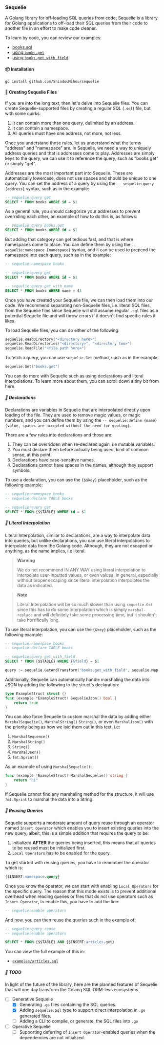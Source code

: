 ### Sequelie

A Golang library for off-loading SQL queries from code; Sequelie is a library for Golang applications to off-load their 
SQL queries from their code to another file in an effort to make code cleaner.

To learn by code, you can review our examples:
- [books.sql](examples/books.sql)
- [using `books.get`](examples/get)
- [using `books.get_with_field`](examples/get-with-field)

#### 📦 Installation
```shell
go install github.com/ShindouMihou/sequelie
```

#### 💭 Creating Sequelie Files

If you are into the long text, then let's delve into Sequelie files. You can create Sequelie-supported files by 
creating a regular SQL (`.sql`) file, but with some quirks:
1. It can contain more than one query, delimited by an address.
2. It can contain a namespace.
3. All queries must have one address, not more, not less.

Once you understand those rules, let us understand what the terms "address" and "namespace" are. In Sequelie, we need 
a way to uniquely address queries and that is addresses come to play. Addresses are simply keys to the query, we can use 
it to reference the query, such as "books.get" or simply "get".

Addresses are the most important part into Sequelie. These are automatically lowercase, does not use spaces and 
should be unique to one query. You can set the address of a query by using the `-- sequelie:query {address}` 
syntax, such as in the example:
```sql
-- sequelie:query get
SELECT * FROM books WHERE id = $1 
```

As a general rule, you should categorize your addresses to prevent overriding each other, an example of how to do this 
is, as follows:
```sql
-- sequelie:query books.get
SELECT * FROM books WHERE id = $1 
```

But adding that category can get tedious fast, and that is where namespaces come to place. You can define them by using 
the `-- sequelie:namespace {namespace}` syntax, and it can be used to prepend the namespace into each query, such as 
in the example:
```sql
-- sequelie:namespace books

-- sequelie:query get
SELECT * FROM books WHERE id = $1 

-- sequelie:query get_with_name
SELECT * FROM books WHERE name = $1
```

Once you have created your Sequelie file, we can then load them into our code.  We recommend separating non-Sequelie files,
i.e. literal SQL files, from the Sequelie files since Sequelie will still assume regular `.sql` files as a potential 
Sequelie file and will throw errors if it doesn't find specific rules it likes.

To load Sequelie files, you can do either of the following:
```go
sequelie.ReadDirectory("<directory here>")
sequelie.ReadDirectories("<directory>", "<directory two>")
sequelie.ReadFile("<file path here>")
```

To fetch a query, you can use `sequelie.Get` method, such as in the example:
```go
sequelie.Get("books.get")
```

You can do more with Sequelie such as using declarations and literal interpolations. To learn more about them, you can
scroll down a tiny bit from here.

##### 🔬 Declarations

Declarations are variables in Sequelie that are interpolated directly upon loading of the file. They are used to 
remove magic values, or magic numbers, and you can define them by using the 
`-- sequelie:define {name} {value, spaces are accepted without the need for quoting}`.

There are a few rules into declarations and those are:
1. They can be overridden when re-declared again, i.e mutable variables.
2. You must declare them before actually being used, kind of common sense, at this point.
3. Declarations have case-sensitive names.
4. Declarations cannot have spaces in the names, although they support symbols.

To use a declaration, you can use the `{$$key}` placeholder, such as the following example:
```sql
-- sequelie:namespace books
-- sequelie:declare TABLE books

-- sequelie:query get
SELECT * FROM {$$TABLE} WHERE id = $1 
```

##### 🔬 Literal Interpolation

Literal Interpolation, similar to declarations, are a way to interpolate data into queries, but unlike declarations, you can 
use literal interpolations to interpolate data from the Golang code. Although, they are not escaped or anything, as the name 
implies, i.e literal. 

> **Warning**
> 
> We do not recommend IN ANY WAY using literal interpolation to interpolate user-inputted values, or even values, in general, 
> especially without proper escaping since literal interpolation interpolates the data as indicated.

> **Note**
> 
> Literal Interpolation will be so much slower than using `sequelie.Get` since this has to do some interpolation which 
> is simply `marshal-replace` and will definitely take some processing time, but it shouldn't take horrifically long.

To use literal interpolation, you can use the `{&key}` placeholder, such as the following example:
```sql
-- sequelie:namespace books
-- sequelie:declare TABLE books

-- sequelie:query get_with_field
SELECT * FROM {$$TABLE} WHERE {&field} = $1 
```
```go
query := sequelie.GetAndTransform("books.get_with_field", sequelie.Map{"field":"id"})
```

Additionally, Sequelie can automatically handle marshaling the data into JSON by adding the following 
to the struct's declaration:
```go
type ExampleStruct struct {}
func (example *ExampleStruct) SequelieJson() bool {
	return true
}
```

You can also force Sequelie to custom marshal the data by adding either `MarshalSequelie()`, `MarshalString()` `String()`, or even `MarshalJson()` 
with the priority being as how we laid them out in this text, i.e:
1. `MarshalSequence()`
2. `MarshalString()`
3. `String()`
4. `MarshalJson()`
5. `fmt.Sprint()`

As an example of using `MarshalSequelie()`:
```go
func (example *ExampleStruct) MarshalSequelie() string {
    return "hi"
}
```

If Sequelie cannot find any marshaling method for the structure, it will use `fmt.Sprint` to marshal the data into a String.

##### 🔬 Reusing Queries

Sequelie supports a moderate amount of query reuse through an operator named `Insert Operator` which enables you to insert 
existing queries into the new query, albeit, this is a simple addition that requires the query to be:
1. Initialized **AFTER** the queries being inserted, this means that all queries to be reused must be initialized first.
2. `Local Operators` has to be enabled for the query.

To get started with reusing queries, you have to remember the operator which is:
```sql
{$INSERT:namespace.query}
```

Once you know the operator, we can start with enabling `Local Operators` for the specific query. The reason that this mode exists 
is to prevent additional overhead when reading queries or files that do not use operators such as `Insert Operator`, to enable this, 
you have to add the line:
```sql
-- sequelie:enable operators
```

And now, you can then reuse the queries such in the example of:
```sql
-- sequelie:query reuse
-- sequelie:enable operators

SELECT * FROM {$$TABLE} AND {$INSERT:articles.get}
```

You can view the full example of this in:
- [`examples/articles.sql`](examples/articles.sql)

##### 🎉 TODO
In light of the future of the library, here are the planned features of Sequelie that will one day transform the 
Golang SQL ORM-less ecosystems.
- [ ] Generative Sequelie
  - [x] Generating `.go` files containing the SQL queries.
  - [x] Adding `sequelie.Sql` type to support direct interpolation in `.go` generated files.
  - [ ] Adding a CLI to compile, or generate, the SQL files into `.go`
- [ ] Operative Sequelie
  - [ ] Supporting deferring of `Insert Operator`-enabled queries when the dependencies are not initialized.